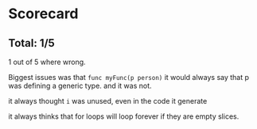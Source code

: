 # Scorecard

## Total: 1/5

1 out of 5 where wrong.

Biggest issues was that `func myFunc(p person)` it would always say that p was defining a generic type. and it was not.

it always thought `i` was unused, even in the code it generate

it always thinks that for loops will loop forever if they are empty slices.
